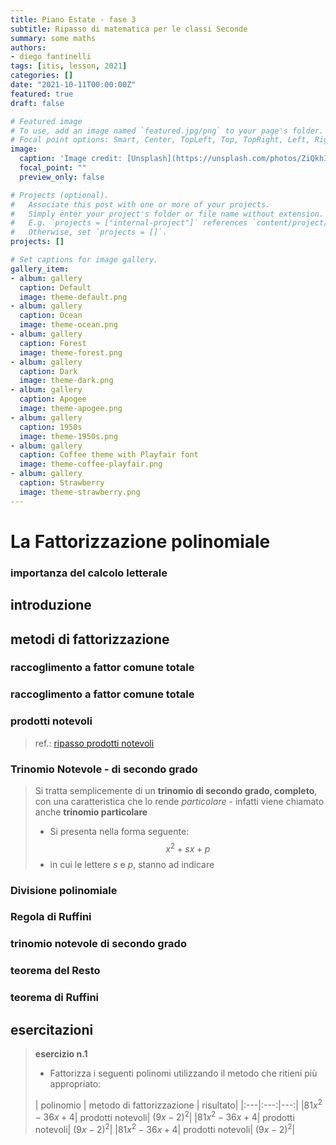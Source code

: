 ```yaml
---
title: Piano Estate - fase 3
subtitle: Ripasso di matematica per le classi Seconde
summary: some maths
authors:
- diego fantinelli
tags: [itis, lesson, 2021]
categories: []
date: "2021-10-11T00:00:00Z"
featured: true
draft: false

# Featured image
# To use, add an image named `featured.jpg/png` to your page's folder.
# Focal point options: Smart, Center, TopLeft, Top, TopRight, Left, Right, BottomLeft, Bottom, BottomRight
image:
  caption: 'Image credit: [Unsplash](https://unsplash.com/photos/ZiQkhI7417A)'
  focal_point: ""
  preview_only: false

# Projects (optional).
#   Associate this post with one or more of your projects.
#   Simply enter your project's folder or file name without extension.
#   E.g. `projects = ["internal-project"]` references `content/project/deep-learning/index.md`.
#   Otherwise, set `projects = []`.
projects: []

# Set captions for image gallery.
gallery_item:
- album: gallery
  caption: Default
  image: theme-default.png
- album: gallery
  caption: Ocean
  image: theme-ocean.png
- album: gallery
  caption: Forest
  image: theme-forest.png
- album: gallery
  caption: Dark
  image: theme-dark.png
- album: gallery
  caption: Apogee
  image: theme-apogee.png
- album: gallery
  caption: 1950s
  image: theme-1950s.png
- album: gallery
  caption: Coffee theme with Playfair font
  image: theme-coffee-playfair.png
- album: gallery
  caption: Strawberry
  image: theme-strawberry.png
---
```


# La Fattorizzazione polinomiale

### importanza del calcolo letterale

## introduzione

## metodi di fattorizzazione

### raccoglimento a fattor comune totale

### raccoglimento a fattor comune totale

### prodotti notevoli

> ref.: [ripasso prodotti notevoli](prodotti_notevoli.pdf)

### Trinomio Notevole - di secondo grado

> Si tratta semplicemente di un **trinomio di secondo grado, completo**, con una caratteristica che lo rende *particolare* - infatti viene chiamato anche **trinomio particolare** 
>
> - Si presenta nella forma seguente:
> $$x^2 + sx+p$$
> - in cui le lettere $s$ e $p$, stanno ad indicare  

### Divisione polinomiale

### Regola di Ruffini

### trinomio notevole di secondo grado

### teorema del Resto

### teorema di Ruffini

## esercitazioni

>**esercizio n.1**
>
>- Fattorizza i seguenti polinomi utilizzando il metodo che ritieni più appropriato:
>
>| polinomio | metodo di fattorizzazione | risultato|
|:---|:---:|---:|
|$81x^2 -36x + 4$| prodotti notevoli| $(9x-2)^2$|
|$81x^2 -36x + 4$| prodotti notevoli| $(9x-2)^2$|
|$81x^2 -36x + 4$| prodotti notevoli| $(9x-2)^2$|
